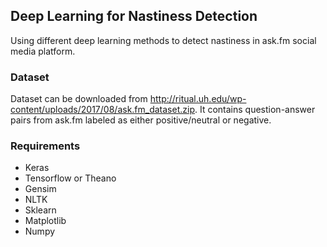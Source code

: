 ## Deep Learning for Nastiness Detection

Using different deep learning methods to detect nastiness in ask.fm social media platform.

### Dataset

Dataset can be downloaded from http://ritual.uh.edu/wp-content/uploads/2017/08/ask.fm_dataset.zip. It contains question-answer pairs from ask.fm labeled as either positive/neutral or negative.

### Requirements

- Keras
- Tensorflow or Theano
- Gensim
- NLTK
- Sklearn
- Matplotlib
- Numpy
